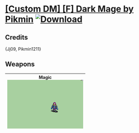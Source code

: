 # [\[Custom DM\] \[F\] Dark Mage by Pikmin](./) [![Download](https://img.shields.io/badge/Download-%5BCustom%20DM%5D%20%5BF%5D%20Dark%20Mage%20by%20Pikmin-red)](https://minhaskamal.github.io/DownGit/#/home?url=https://github.com/Klokinator/FE-Repo/tree/main/Battle%20Animations/Magi%20-%20Dark-Type/%5BCustom%20DM%5D%20%5BF%5D%20Dark%20Mage%20by%20Pikmin)
## Credits

{Jj09, Pikmin1211}

## Weapons

| <b>Magic</b><br/><img alt="Magic animation" src="./6.%20Magic/Magic.gif"/> |
| :---: |
